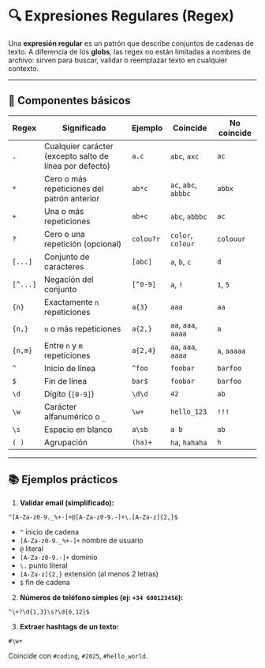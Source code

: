 # 🔍 Expresiones Regulares (Regex)

Una **expresión regular** es un patrón que describe conjuntos de cadenas de
texto.
A diferencia de los **globs**, las regex no están limitadas a nombres de
archivo: sirven para buscar, validar o reemplazar texto en cualquier contexto.

---

## 📌 Componentes básicos

| Regex    | Significado                                             | Ejemplo     | Coincide             | No coincide  |
| -------- | ------------------------------------------------------- | ----------- | -------------------- | ------------ |
| `.`      | Cualquier carácter (excepto salto de línea por defecto) | `a.c`       | `abc`, `axc`         | `ac`         |
| `*`      | Cero o más repeticiones del patrón anterior             | `ab*c`      | `ac`, `abc`, `abbbc` | `abbx`       |
| `+`      | Una o más repeticiones                                  | `ab+c`      | `abc`, `abbbc`       | `ac`         |
| `?`      | Cero o una repetición (opcional)                        | `colou?r`   | `color`, `colour`    | `colouur`    |
| `[...]`  | Conjunto de caracteres                                  | `[abc]`     | `a`, `b`, `c`        | `d`          |
| `[^...]` | Negación del conjunto                                   | `[^0-9]`    | `a`, `!`             | `1`, `5`     |
| `{n}`    | Exactamente `n` repeticiones                            | `a{3}`      | `aaa`                | `aa`         |
| `{n,}`   | `n` o más repeticiones                                  | `a{2,}`     | `aa`, `aaa`, `aaaa`  | `a`          |
| `{n,m}`  | Entre `n` y `m` repeticiones                            | `a{2,4}`    | `aa`, `aaa`, `aaaa`  | `a`, `aaaaa` |
| `^`      | Inicio de línea                                         | `^foo`      | `foobar`             | `barfoo`     |
| `$`      | Fin de línea                                            | `bar$`      | `foobar`             | `barfoo`     |
| `\d`     | Dígito (`[0-9]`)                                        | `\d\d`      | `42`                 | `ab`         |
| `\w`     | Carácter alfanumérico o `_`                             | `\w+`       | `hello_123`          | `!!!`        |
| `\s`     | Espacio en blanco                                       | `a\sb`      | `a b`                | `ab`         |
| `( )`    | Agrupación                                              | `(ha)+`     | `ha`, `hahaha`       | `h`          |

---

## 📚 Ejemplos prácticos

1. **Validar email (simplificado):**

```regex
^[A-Za-z0-9._%+-]+@[A-Za-z0-9.-]+\.[A-Za-z]{2,}$
```

   * `^` inicio de cadena
   * `[A-Za-z0-9._%+-]+` nombre de usuario
   * `@` literal
   * `[A-Za-z0-9.-]+` dominio
   * `\.` punto literal
   * `[A-Za-z]{2,}` extensión (al menos 2 letras)
   * `$` fin de cadena

2. **Números de teléfono simples (ej: `+34 600123456`):**

```regex
^\+?\d{1,3}\s?\d{6,12}$
```

3. **Extraer hashtags de un texto:**

```regex
#\w+
```

Coincide con `#coding`, `#2025`, `#hello_world`.
